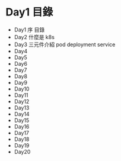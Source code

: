 # Day1 目錄

- Day1 序 目錄
- Day2 什麼是 k8s
- Day3 三元件介紹 pod deployment service
- Day4
- Day5
- Day6
- Day7
- Day8
- Day9
- Day10
- Day11
- Day12
- Day13
- Day14
- Day15
- Day16
- Day17
- Day18
- Day19
- Day20